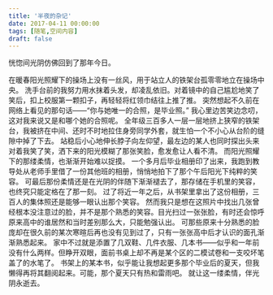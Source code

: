 ```yaml
---
title: '半夜的杂记'
date: 2017-04-11 00:00:00
tags: [随笔,空间内容]
draft: false
---
```


恍惚间光阴仿佛回到了那年今日。

在暖春阳光照耀下的操场上没有一丝风，用于站立人的铁架台孤零零地立在操场中央。
洗手台前的我努力用水抹着头发，却凌乱依旧。对着镜中的自己尴尬地笑了笑后，扣上校服第一颗扣子，再轻轻将红领巾结往上推了推。
突然想起不久前在网络上看见的那句话——“你与她唯一的合照，是毕业照。”
我心里边苦笑边念叨，这对我来说又是和哪个她的合照呢。
全年级三百多人一层一层地挤上狭窄的铁架台，我被挤在中间、还时不时地拉住身旁同学外套，就生怕一个不小心从台阶的缝隙中掉了下去。
站稳后小心地伸长脖子向左仰望，最左边的某人也同时探出头来对着我笑了笑，洒下来的阳光模糊了那张笑脸，愈发愈让人看不清。
而阳光照耀下的那缕柔情，也渐渐开始难以捉摸。
一个多月后毕业相册印了出来，我跑到教导处从老师手里借了一份其他班的相册，悄悄地拍下了那个午后阳光下纯粹的笑容。
可最后那份柔情还是在光阴的伴随下渐渐褪去了，那存储在手机里的笑容，也终究只能定格在了那一刻。
过了将近一年之后，从书架里拿出了这份相册，三百人的集体照还是能够一眼认出那个笑容。
然而我只是想在这照片中找出几张曾经根本没注意过的脸，并不是那个熟悉的笑容。目光扫过一张张脸，有时还会惊呼原来高中的谁居然和当时差别那么大，只能勉强认出。
可那些原来十分熟悉的脸庞却在很久前的某次寒暄后再也没有见到过了，只有一张张高中后才认识的面孔渐渐熟悉起来。
家中不过就是添置了几双鞋、几件衣服、几本书——似乎和一年前没有什么两样。但睁开双眼，面前书桌上却不再是某个区的二模试卷和一支咬坏笔盖了的水笔了。
书架上的某本书，似乎能让我想起更多那个毕业后的夏天，但我懒得再将其翻阅起来。可能，那个夏天只有热和雷雨吧。
就让这一缕柔情，伴光阴永逝去。